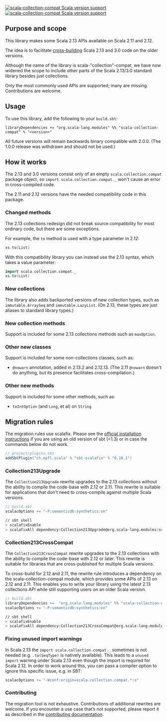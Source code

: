 [![scala-collection-compat Scala version support](https://index.scala-lang.org/scala/scala-collection-compat/scala-collection-compat/latest-by-scala-version.svg?platform=jvm)](https://index.scala-lang.org/scala/scala-collection-compat/scala-collection-compat)
[![scala-collection-compat Scala version support](https://index.scala-lang.org/scala/scala-collection-compat/scala-collection-compat/latest-by-scala-version.svg?platform=sjs1)](https://index.scala-lang.org/scala/scala-collection-compat/scala-collection-compat)

## Purpose and scope

This library makes some Scala 2.13 APIs available on Scala 2.11 and 2.12.

The idea is to facilitate
[cross-building](https://github.com/scala/collection-strawman/wiki/FAQ#how-do-i-cross-build-my-project-against-scala-212-and-scala-213)
Scala 2.13 and 3.0 code on the older versions.

Although the name of the library is scala-"collection"-compat, we have now widened the scope to include other parts of the Scala 2.13/3.0 standard library besides just collections.

Only the most commonly used APIs are supported; many are missing. Contributions are welcome.

## Usage

To use this library, add the following to your `build.sbt`:

```
libraryDependencies += "org.scala-lang.modules" %% "scala-collection-compat" % "<version>"
```

All future versions will remain backwards binary compatible with 2.0.0. (The 1.0.0 release was withdrawn and should not be used.)

## How it works

The 2.13 and 3.0 versions consist only of an empty `scala.collection.compat` package object, so `import scala.collection.compat._` won't cause an error in cross-compiled code.

The 2.11 and 2.12 versions have the needed compatibility code in this package.

### Changed methods

The 2.13 collections redesign did not break source compatibility for most ordinary code, but there are some exceptions.

For example, the `to` method is used with a type parameter in 2.12:

```scala
xs.to[List]
```

With this compatibility library you can instead use the 2.13 syntax, which takes a value parameter:

```scala
import scala.collection.compat._
xs.to(List)
```

### New collections

The library also adds backported versions of new collection types, such as `immutable.ArraySeq` and `immutable.LazyList`. (On 2.13, these types are just aliases to standard library types.)

### New collection methods

Support is included for some 2.13 collections methods such as `maxOption`.

### Other new classes

Support is included for some non-collections classes, such as:

* `@nowarn` annotation, added in 2.13.2 and 2.12.13. (The 2.11 `@nowarn` doesn't do anything, but its presence facilitates cross-compilation.)

### Other new methods

Support is included for some other methods, such as:

* `toIntOption` (and `Long`, et al) on `String`

## Migration rules

The migration rules use scalafix. Please see the [official installation instructions](https://scalacenter.github.io/scalafix/docs/users/installation.html) if you are using an old version of sbt (<1.3) or in case the commands below do not work.

```scala
// project/plugins.sbt
addSbtPlugin("ch.epfl.scala" % "sbt-scalafix" % "0.10.1")
```

### Collection213Upgrade

The `Collection213Upgrade` rewrite upgrades to the 2.13 collections without the ability to compile the code-base with 2.12 or 2.11. This rewrite is suitable for applications that don't need to cross-compile against multiple Scala versions.

```scala
// build.sbt
scalacOptions += "-P:semanticdb:synthetics:on"
```

```bash
// sbt shell
> scalafixEnable
> scalafixAll dependency:Collection213Upgrade@org.scala-lang.modules:scala-collection-migrations:<version>
```

### Collection213CrossCompat

The `Collection213CrossCompat` rewrite upgrades to the 2.13 collections with the ability to compile the code-base with 2.12 or later. This rewrite is suitable for libraries that are cross-published for multiple Scala versions.

To cross-build for 2.12 and 2.11, the rewrite rule introduces a dependency on the scala-collection-compat module, which provides some APIs of 2.13 on 2.12 and 2.11. This enables you to write your library using the latest 2.13 collections API while still supporting users on an older Scala version.

```scala
// build.sbt
libraryDependencies +=  "org.scala-lang.modules" %% "scala-collection-compat" % "<version>"
scalacOptions += "-P:semanticdb:synthetics:on"
```


```bash
// sbt shell
> scalafixEnable
> scalafixAll dependency:Collection213CrossCompat@org.scala-lang.modules:scala-collection-migrations:<version>
```

### Fixing unused import warnings
In Scala 2.13 the `import scala.collection.compat._` sometimes is not needed (e.g. `.to(SeqType)` is natively available).
This leads to a `unused import` warning under Scala 2.13 even though the import is required for Scala 2.12.
In order to work around this, you can pass a compiler option to ignore this specific issue, e.g. in SBT:
```scala
scalacOptions += "-Wconf:origin=scala.collection.compat.*:s"
```

### Contributing

The migration tool is not exhaustive. Contributions of additional rewrites are welcome.  If you encounter a use case that’s not supported, please report it as described in the [contributing
documentation](CONTRIBUTING.md#migration-tool).
